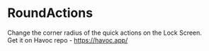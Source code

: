 # RoundActions
Change the corner radius of the quick actions on the Lock Screen.
<br>
Get it on Havoc repo - https://havoc.app/
